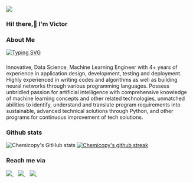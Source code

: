 ![](https://res.cloudinary.com/dfgg73dvr/image/upload/v1620060487/coding-freak_cbcf0o.gif)

### Hi! there,:wave: I'm Victor

### About Me

[![Typing SVG](https://readme-typing-svg.herokuapp.com/?size=13&lines=Welcome+to+my+Github+Profile;A+quick+introduction+about+me;I'm+an+Innovative+Data+Scientist+,+Machine+Learning+Engineer+with+over+4years+of+experience.;My+interests+and+work+experience+lie+within+the+space+of;Data+Science;Data+Engineering;Natural+Language+Processing+and+AI;I'm+highly+in+writing+codes+and+algorithms+as+well+as+building+neural+networks+through+various+programming+languages;Possess+unbridled+passion+for+artificial+intelligence+with+comprehensive+knowledge+of+ML+concepts+and+other+related+technologies;Unmatched+abilities+to+identify+understand+and+translate+program+requirements+into+sustainable+,+advanced+technical+solutions+through+Python+and+other+programs+for+continuous+improvement+of+tech+solutions.;Feel+free+to+explore+my+profile)](https://git.io/typing-svg)

###
Innovative, Data Science, Machine Learning Engineer with 4+ years of experience in application design, development, testing and
deployment. Highly experienced in writing codes and algorithms as well as building neural networks through various
programming languages. Possess unbridled passion for artificial intelligence with comprehensive knowledge of
machine learning concepts and other related technologies, unmatched abilities to identify, understand and translate
program requirements into sustainable, advanced technical solutions through Python, and other programs for
continuous improvement of tech solutions.


### Github stats
![Chemicopy's GitHub stats](https://github-readme-stats.vercel.app/api?username=chemicopy&show_icons=true&theme=algolia)
[![Chemicopy's github streak](https://github-readme-streak-stats.herokuapp.com/?user=chemicopy&theme=blue-green)](https://github.com/chemicopy/github-readme-streak-stats)
                                                                          
   
### Reach me via
<a href="https://twitter.com/chemicopy_">  
<img src="https://img.shields.io/badge/@chemicopy_-1DA1F2?style=for-the-badge&logo=twitter&logoColor=white" />                 
</a>&nbsp;&nbsp;
                                                                                                                                                                                                                                                                                                                                                   

<a href="https://www.linkedin.com/in/victor-ogunjobi-a761561a5/">
<img src="https://img.shields.io/badge/Victor Ogunjobi-0077B5?style=for-the-badge&logo=LinkedIn&logoColor=white" />
</a>&nbsp;&nbsp;

<a href="mailto:victorogunjobi8@gmail.com">
<img src="https://img.shields.io/badge/Gmail-D14836?style=for-the-badge&logo=gmail&logoColor=white" />
</a>&nbsp;&nbsp;


<!--
**chemicoPy/chemicopy** is a ✨ _special_ ✨ repository because its `README.md` (this file) appears on your GitHub profile.

Here are some ideas to get you started:

- 🔭 I’m currently working on ...
- 🌱 I’m currently learning ...
- 👯 I’m looking to collaborate on ...
- 🤔 I’m looking for help with ...
- 💬 Ask me about ...
- 📫 victorogunjobi8@gmail.com: 
- 😄 Pronouns: ...s
- ⚡ Fun fact: ...
-->

